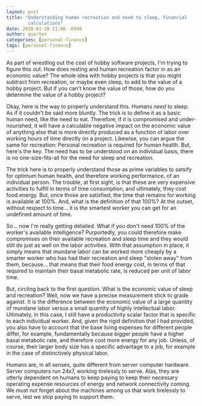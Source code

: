```yaml
---
layout: post
title: "Understanding human recreation and need to sleep, financial
        calculations"
date: 2020-01-20 21:00 -0500
author: quorten
categories: [personal-finance]
tags: [personal-finance]
---
```


As part of wrestling out the cost of hobby software projects, I'm
trying to figure this out.  How does resting and human recreation
factor in as an economic value?  The whole idea with hobby projects is
that you might subtract from recreation, or maybe even sleep, to add
to the value of a hobby project.  But if you can't know the value of
those, how do you determine the value of a hobby project?

Okay, here is the way to properly understand this.  Humans _need_ to
sleep.  As if it couldn't be said more bluntly.  The trick is to
define it as a basic human need, like the need to eat.  Therefore, if
it is compromised and under-nourished, it will have a calculable
negative impact on the economic value of anything else that is more
directly produced as a function of labor over working hours of time
directly on a project.  Likewise, you can argue the same for
recreation: Personal recreation is required for human health.  But,
here's the key.  The need has to be understood on an individual basis,
there is no one-size-fits-all for the need for sleep and recreation.

<!-- more -->

The trick here is to properly understand those as prime variables to
satsify for optimum human health, and therefore working performance,
of an individual person.  The trouble, at first sight, is that these
are very expensive activities to fulfill in terms of time consumption,
and ultimately, they cost food energy.  But, once those are satisfied,
the time that remains for working is available at 100%.  And, what is
the definition of that 100%?  At the outset, without respect to
time... it is the smartest worker you can get for an undefined amount
of time.

So... now I'm really getting detailed.  What if you don't need 100% of
the worker's available intelligence?  Purportedly, you could therefore
make compromises on their available recreation and sleep time and they
would still do just as well on the labor activities.  With that
assumption in place, it simply means that mundane labor can be worked
more cheaply by a smarter worker who has had their recreation and
sleep "stolen away" from them, because... that means that their food
energy cost, in terms of that required to maintain their basal
metabolic rate, is reduced per unit of labor time.

But, circling back to the first question.  What is the economic value
of sleep and recreation?  Well, now we have a precise measurement
stick to grade against.  It is the difference between the economic
value of a large quantity of mundane labor versus a small quantity of
highly intellectual labor.  Ultimately, in this case, I still have a
productivity scalar factor that is specific to each individual worker.
And, given the rigid definition that I had provided, you also have to
account that the base living expenses for different people differ, for
example, fundamentally because bigger people have a higher basal
metabolic rate, and therefore cost more energy for any job.  Unless,
of course, their larger body size has a specific advantage to a job,
for example in the case of distinctively physical labor.

Humans are, in all senses, quite different from server computer
hardware.  Server computers run 24x7, working tirelessly to serve.
Alas, they are utterly dependent on humans to keep paying to keep
their necessary operating expense resources of energy and network
connectivity coming.  We must not forget about the machines among us
that work tirelessly to serve, lest we stop paying to support them.
